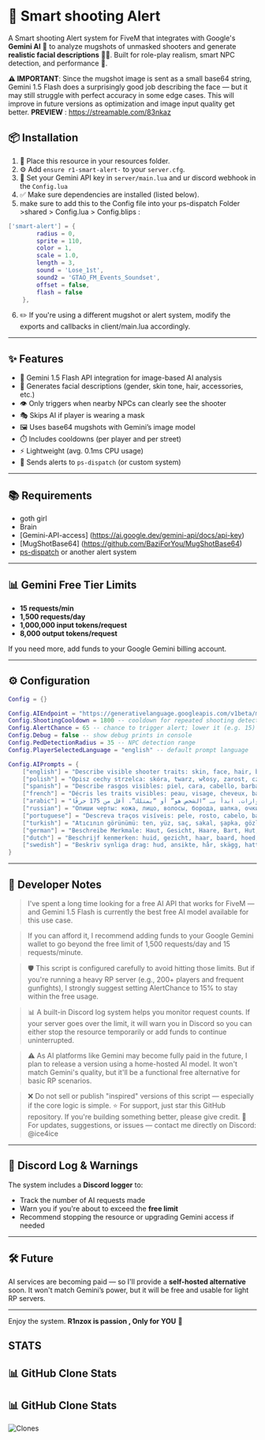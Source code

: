 # 🚨 Smart shooting Alert 

A Smart shooting Alert  system for FiveM that integrates with Google's **Gemini AI** 🤖 to analyze mugshots of unmasked shooters and generate **realistic facial descriptions** 🧑‍💼. Built for role-play realism, smart NPC detection, and performance 🧠.

**⚠️ IMPORTANT**: Since the mugshot image is sent as a small base64 string, Gemini 1.5 Flash does a surprisingly good job describing the face — but it may still struggle with perfect accuracy in some edge cases. This will improve in future versions as optimization and image input quality get better.
**PREVIEW** : https://streamable.com/83nkaz
## 📦 Installation

1. 📁 Place this resource in your resources folder.
2. ⚙️ Add `ensure r1-smart-alert-` to your `server.cfg`.
3. 🔧 Set your Gemini API key in `server/main.lua` and ur discord webhook in the `Config.lua`
4. ✅ Make sure dependencies are installed (listed below).
5. make sure to add this to the Config file into your ps-dispatch Folder >shared > Config.lua > Config.blips : 
```lua
['smart-alert'] = {
        radius = 0,
        sprite = 110,
        color = 1,
        scale = 1.0,
        length = 3,
        sound = 'Lose_1st',
        sound2 = 'GTAO_FM_Events_Soundset',
        offset = false,
        flash = false
    },
```
6. ✏️ If you're using a different mugshot or alert system, modify the exports and callbacks in client/main.lua accordingly.

---

## ✨ Features

* 🤖 Gemini 1.5 Flash API integration for image-based AI analysis
* 👤 Generates facial descriptions (gender, skin tone, hair, accessories, etc.)
* 👁️ Only triggers when nearby NPCs can clearly see the shooter
* 🎭 Skips AI if player is wearing a mask
* 🖼️ Uses base64 mugshots with Gemini’s image model
* ⏱️ Includes cooldowns (per player and per street)
* ⚡ Lightweight (avg. 0.1ms CPU usage)
* 🚓 Sends alerts to `ps-dispatch` (or custom system)

---

## 📚 Requirements
* goth girl 
* Brain 
* [Gemini-API-access]  (https://ai.google.dev/gemini-api/docs/api-key)
* [MugShotBase64] (https://github.com/BaziForYou/MugShotBase64)
* [ps-dispatch](https://github.com/Project-Sloth/ps-dispatch) or another alert system

---

## 📊 Gemini Free Tier Limits

* **15 requests/min**
* **1,500 requests/day**
* **1,000,000 input tokens/request**
* **8,000 output tokens/request**

If you need more, add funds to your Google Gemini billing account.

---

## ⚙️ Configuration

```lua
Config = {}

Config.AIEndpoint = "https://generativelanguage.googleapis.com/v1beta/models/gemini-1.5-flash:generateContent?key="
Config.ShootingCooldown = 1800 -- cooldown for repeated shooting detection
Config.AlertChance = 65 -- chance to trigger alert; lower it (e.g. 15) if you expect lots of action
Config.Debug = false -- show debug prints in console
Config.PedDetectionRadius = 35 -- NPC detection range
Config.PlayerSelectedLanguage = "english" -- default prompt language

Config.AIPrompts = {
    ["english"] = "Describe visible shooter traits: skin, face, hair, beard, hat, glasses, clothes, accessories. Start with 'The individual is' or 'has'. Be factual. Max 175 chars.",
    ["polish"] = "Opisz cechy strzelca: skóra, twarz, włosy, zarost, czapka, okulary, ubranie, dodatki. Zacznij od „Osoba jest” lub „ma”. Tylko fakty. Max 175 znaków.",
    ["spanish"] = "Describe rasgos visibles: piel, cara, cabello, barba, sombrero, gafas, ropa, accesorios. Empieza con “El individuo es” o “tiene”. Sin suposiciones. <175 caracteres.",
    ["french"] = "Décris les traits visibles: peau, visage, cheveux, barbe, chapeau, lunettes, habits, accessoires. Commence par « L’individu est » ou « a ». Max 175 caractères.",
    ["arabic"] = "صف الملامح الظاهرة: البشرة، الوجه، الشعر، اللحية، القبعة، النظارات، الملابس، الإكسسوارات. ابدأ بـ “الشخص هو” أو “يمتلك”. أقل من 175 حرفًا.",
    ["russian"] = "Опиши черты: кожа, лицо, волосы, борода, шапка, очки, одежда, аксессуары. Начни с «Человек является» или «имеет». Без догадок. До 175 символов.",
    ["portuguese"] = "Descreva traços visíveis: pele, rosto, cabelo, barba, chapéu, óculos, roupa, acessórios. Comece com “O indivíduo é” ou “tem”. Máx. 175 caracteres.",
    ["turkish"] = "Atıcının görünümü: ten, yüz, saç, sakal, şapka, gözlük, kıyafet, aksesuar. \"Birey şudur\" ya da \"vardır\" ile başla. Maks. 175 karakter. Tahmin etme.",
    ["german"] = "Beschreibe Merkmale: Haut, Gesicht, Haare, Bart, Hut, Brille, Kleidung, Accessoires. Beginne mit „Die Person ist“ oder „hat“. Max. 175 Zeichen.",
    ["dutch"] = "Beschrijf kenmerken: huid, gezicht, haar, baard, hoed, bril, kleding, accessoires. Begin met \"Het individu is\" of \"heeft\". Max. 175 tekens.",
    ["swedish"] = "Beskriv synliga drag: hud, ansikte, hår, skägg, hatt, glasögon, kläder, accessoarer. Börja med ”Individen är” eller ”har”. Max 175 tecken."
}
```

---

## 💬 Developer Notes

> I've spent a long time looking for a free AI API that works for FiveM — and Gemini 1.5 Flash is currently the best free AI model available for this use case.

>If you can afford it, I recommend adding funds to your Google Gemini wallet to go beyond the free limit of 1,500 requests/day and 15 requests/minute.

>🛡️ This script is configured carefully to avoid hitting those limits. But if you're running a heavy RP server (e.g., 200+ players and frequent gunfights), I strongly suggest setting AlertChance to 15% to stay within the free usage.

>📊 A built-in Discord log system helps you monitor request counts. If your server goes over the limit, it will warn you in Discord so you can either stop the resource temporarily or add funds to continue uninterrupted.

>⚠️ As AI platforms like Gemini may become fully paid in the future, I plan to release a version using a home-hosted AI model. It won't match Gemini's quality, but it'll be a functional free alternative for basic RP scenarios.

>❌ Do not sell or publish "inspired" versions of this script — especially if the core logic is simple.
>⭐ For support, just star this GitHub repository. If you're building something better, please give credit.
>💬 For updates, suggestions, or issues — contact me directly on Discord: @ice4ice

---

## 🔔 Discord Log & Warnings

The system includes a **Discord logger** to:

* Track the number of AI requests made
* Warn you if you're about to exceed the **free limit**
* Recommend stopping the resource or upgrading Gemini access if needed

---

## 🛠️ Future

AI services are becoming paid — so I'll provide a **self-hosted alternative** soon. It won't match Gemini’s power, but it will be free and usable for light RP servers.

---

Enjoy the system. **R1nzox is passion , Only for YOU**  🚨

## STATS 

## 📊 GitHub Clone Stats

## 📊 GitHub Clone Stats

![Clones](https://raw.githubusercontent.com/R1nZox-dev/r1-smart-alert/stats/clones.svg)



